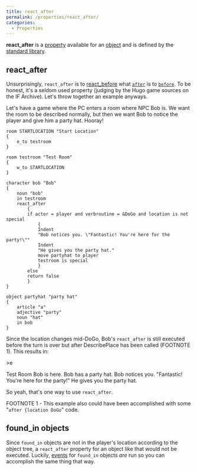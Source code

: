 ```yaml
---
title: react_after
permalink: /properties/react_after/
categories: 
  - Properties
---
```


**react_after** is a [property](/properties/) available for an
[object](/globals/object/) and is defined by the
[standard library](/library/).

## react_after

Unsurprisingly, `react_after` is to
[react_before](/properties/react_before/) what
[`after`](/properties/after/) is to [`before`](/properties/before/). To be
honest, it's a seldom used property (judging by the Hugo game sources on
the IF Archive). Let's throw together an example anyways.

Let's have a game where the PC enters a room where NPC Bob is. We want
the room to be described normally, but then we want Bob to notice the
player and give him a party hat. Hooray!

    room STARTLOCATION "Start Location"
    {
        e_to testroom
    }

    room testroom "Test Room"
    {
        w_to STARTLOCATION
    }

    character bob "Bob"
    {
        noun "bob"
        in testroom
        react_after
            {
            if actor = player and verbroutine = &DoGo and location is not special
                {
                Indent
                "Bob notices you. \"Fantastic! You're here for the party!\""
                Indent
                "He gives you the party hat."
                move partyhat to player
                testroom is special
                }
            else
            return false
            }
    }

    object partyhat "party hat"
    {
        article "a"
        adjective "party"
        noun "hat"
        in bob
    }

Since the location changes mid-DoGo, Bob's `react_after` is still
executed before the turn is over but after DescribePlace has been called
(FOOTNOTE 1). This results in:

<div class="output">

&gt;e

Test Room
Bob is here. Bob has a party hat.
Bob notices you. "Fantastic! You're here for the party!"
He gives you the party hat.

</div>

So yeah, that's one way to use `react_after`.

FOOTNOTE 1 - This example also could have been accomplished with some
"`after {location DoGo`" code.

## found_in objects

Since `found_in` objects are not in the player's location according to
the object tree, a `react_after` property for an object like that would
not be executed. Luckily, [events](/timers/events/) for `found_in`
objects *are* run so you can accomplish the same thing that way.
